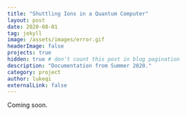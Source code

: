```yaml
---
title: "Shuttling Ions in a Quantum Computer"
layout: post
date: 2020-08-01
tag: jekyll
image: /assets/images/error.gif
headerImage: false
projects: true
hidden: true # don't count this post in blog pagination
description: "Documentation from Summer 2020."
category: project
author: lukeqi
externalLink: false
---
```


Coming soon.